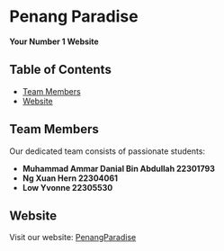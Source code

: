 # Penang Paradise

**Your Number 1 Website**

## Table of Contents
- [Team Members](#team-members)
- [Website](#website)

## Team Members
Our dedicated team consists of passionate students:
- **Muhammad Ammar Danial Bin Abdullah 22301793**
- **Ng Xuan Hern 22304061**
- **Low Yvonne 22305530**

## Website
Visit our website: [PenangParadise](https://)

